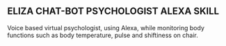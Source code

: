 ## ELIZA CHAT-BOT PSYCHOLOGIST ALEXA SKILL

Voice based virtual psychologist, using Alexa, while monitoring body functions such as body temperature, pulse and shiftiness on chair.
